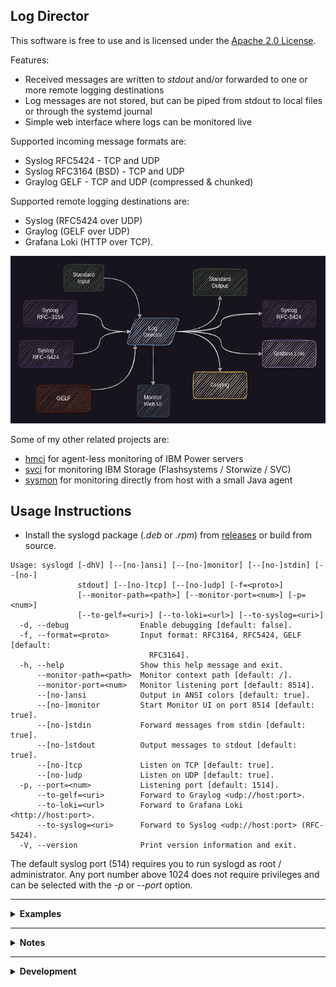 Log Director
------------

This software is free to use and is licensed under the [Apache 2.0 License](LICENSE).

Features:
- Received messages are written to *stdout* and/or forwarded to one or more remote logging destinations
- Log messages are not stored, but can be piped from stdout to local files or through the systemd journal
- Simple web interface where logs can be monitored live

Supported incoming message formats are:
- Syslog RFC5424 - TCP and UDP
- Syslog RFC3164 (BSD) - TCP and UDP
- Graylog GELF - TCP and UDP (compressed & chunked)

Supported remote logging destinations are:
- Syslog (RFC5424 over UDP)
- Graylog (GELF over UDP)
- Grafana Loki (HTTP over TCP).


![architecture](doc/syslogd.png)

Some of my other related projects are:

- [hmci](https://github.com/mnellemann/hmci) for agent-less monitoring of IBM Power servers
- [svci](https://github.com/mnellemann/svci) for monitoring IBM Storage (Flashsystems / Storwize / SVC)
- [sysmon](https://github.com/mnellemann/sysmon) for monitoring directly from host with a small Java agent

## Usage Instructions

- Install the syslogd package (*.deb* or *.rpm*) from [releases](https://github.com/mnellemann/syslogd/releases) or build from source.

```text
Usage: syslogd [-dhV] [--[no-]ansi] [--[no-]monitor] [--[no-]stdin] [--[no-]
               stdout] [--[no-]tcp] [--[no-]udp] [-f=<proto>]
               [--monitor-path=<path>] [--monitor-port=<num>] [-p=<num>]
               [--to-gelf=<uri>] [--to-loki=<url>] [--to-syslog=<uri>]
  -d, --debug                Enable debugging [default: false].
  -f, --format=<proto>       Input format: RFC3164, RFC5424, GELF [default:
                               RFC3164].
  -h, --help                 Show this help message and exit.
      --monitor-path=<path>  Monitor context path [default: /].
      --monitor-port=<num>   Monitor listening port [default: 8514].
      --[no-]ansi            Output in ANSI colors [default: true].
      --[no-]monitor         Start Monitor UI on port 8514 [default: true].
      --[no-]stdin           Forward messages from stdin [default: true].
      --[no-]stdout          Output messages to stdout [default: true].
      --[no-]tcp             Listen on TCP [default: true].
      --[no-]udp             Listen on UDP [default: true].
  -p, --port=<num>           Listening port [default: 1514].
      --to-gelf=<uri>        Forward to Graylog <udp://host:port>.
      --to-loki=<url>        Forward to Grafana Loki <http://host:port>.
      --to-syslog=<uri>      Forward to Syslog <udp://host:port> (RFC-5424).
  -V, --version              Print version information and exit.
```

The default syslog port (514) requires you to run syslogd as root / administrator.
Any port number above 1024 does not require privileges and can be selected with the *-p* or *--port* option.

------

<details closed>
  <summary><B>Examples</B></summary>

Listening on a non-standard syslog port:

```shell
java -jar /path/to/syslogd-x.y.z-all.jar --port 1514
```

or, if installed as a *deb* or *rpm* package:

```shell
/opt/syslogd/bin/syslogd --port 1514
```

Forwarding messages on to another log-system on a non-standard port.

```shell
/opt/syslogd/bin/syslogd --to-syslog udp://remotehost:1514
```

Forwarding messages to a Graylog server in GELF format.

```shell
/opt/syslogd/bin/syslogd --to-gelf udp://remotehost:12201
```

Forwarding to a Grafana Loki server.

```shell
/opt/syslogd/bin/syslogd --to-loki http://remotehost:3100
```

Receive log messages sent with the GELF protocol:

```shell
/opt/syslogd/bin/syslogd --port 12201 --format GELF
```

Receive log messages sent with the GELF protocol and forward to remote syslog server:

```shell
/opt/syslogd/bin/syslogd --port 12201 --format GELF --to-syslog udp://remotehost:1514
```

Started from a tmux session, listening for syslog messages and forwarding to a remote Graylog server:

```shell
tmux new-session -d -s "syslogd" "/opt/syslogd/bin/syslogd -p 514 --to-gelf=udp://remotehost:12201"
```

If you don't want any output locally (only forwarding), you can use the ```--no-stdout``` flag.

</details>

------

<details closed>
  <summary><B>Notes</B></summary>

### IBM AIX and VIO Servers

Syslog messages from AIX (and IBM Power Virtual I/O Servers) can be troublesome with some logging solutions. These can be received with
*syslogd* and then forwarded on to your preferred logging solution.

### Forwarding to Grafana Loki

Forwarding is currently done by making HTTP connections to the Loki API, which works fine for low volume messages, but might cause issues for large volume of messages.

</details>


------

<details closed>
  <summary><B>Development</B></summary>

### Test Grafana Loki

Run Loki and Grafana in local containers to test.

```shell
docker run --rm -d --name=loki -p 3100:3100 grafana/loki
docker run --rm -d --name=grafana --link loki:loki -p 3000:3000 grafana/grafana:7.1.3
```

### Testing

```shell
while true; do sleep 10; logger -n localhost -P 1514 --rfc3164 test $(date); done
```

</details>
